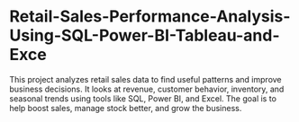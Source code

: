 # Retail-Sales-Performance-Analysis-Using-SQL-Power-BI-Tableau-and-Exce
This project analyzes retail sales data to find useful patterns and improve business decisions. It looks at revenue, customer behavior, inventory, and seasonal trends using tools like SQL, Power BI, and Excel. The goal is to help boost sales, manage stock better, and grow the business.

